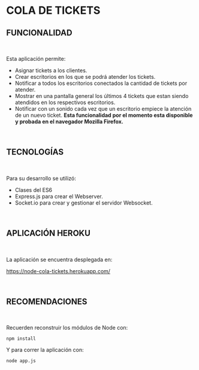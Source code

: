 # COLA DE TICKETS

## **FUNCIONALIDAD**

<br>

Esta aplicación permite:

- Asignar tickets a los clientes.
- Crear escritorios en los que se podrá atender los tickets.
- Notificar a todos los escritorios conectados la cantidad de tickets por atender.
- Mostrar en una pantalla general los últimos 4 tickets que estan siendo atendidos en los respectivos escritorios.
- Notificar con un sonido cada vez que un escritorio empiece la atención de un nuevo ticket. **Esta funcionalidad por el momento esta disponible y probada en el navegador Mozilla Firefox.**

<br>

## **TECNOLOGÍAS**

<br>

Para su desarrollo se utilizó:

- Clases del ES6
- Express.js para crear el Webserver.
- Socket.io para crear y gestionar el servidor Websocket.


<br>

## **APLICACIÓN HEROKU**

<br>

La aplicación se encuentra desplegada en:

https://node-cola-tickets.herokuapp.com/ 

<br>

## **RECOMENDACIONES**

<br>

Recuerden reconstruir los módulos de Node con:
```
npm install 
```
Y para correr la aplicación con:
```
node app.js
```